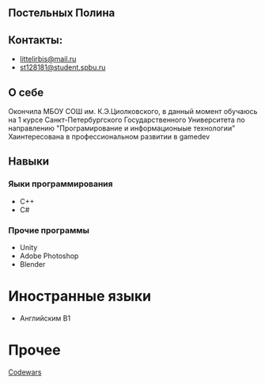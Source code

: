 ## Постельных Полина
## Контакты:
- littelirbis@mail.ru
- st128181@student.spbu.ru

## О себе
Окончила МБОУ СОШ им. К.Э.Циолковского, в данный момент обучаюсь на 1 курсе Санкт-Петербургского Государственного Университета по направлению "Програмирование и информационыые технологии"
Хаинтересована в  профессиональном развитии в gamedev 

## Навыки
  ### Яыки программирования
  - C++
  - C#  
  ### Прочие программы
  - Unity
  - Adobe Photoshop
  - Blender

# Иностранные языки
- Английским B1

# Прочее
[Codewars](https://www.codewars.com/users/LittelIrbis/badges/large)
